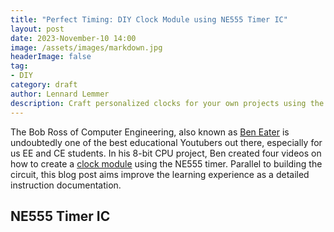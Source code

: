 ```yaml
---
title: "Perfect Timing: DIY Clock Module using NE555 Timer IC"
layout: post
date: 2023-November-10 14:00
image: /assets/images/markdown.jpg
headerImage: false
tag:
- DIY
category: draft
author: Lennard Lemmer
description: Craft personalized clocks for your own projects using the NE555 Timer, inspired by Ben Eater's ingenuity.
---
```


The Bob Ross of Computer Engineering, also known as [Ben Eater](https://eater.net/) is undoubtedly one of the best educational Youtubers out there, especially for us EE and CE students.
In his 8-bit CPU project, Ben created four videos on how to create a [clock module](https://eater.net/8bit/clock) using the NE555 timer. Parallel to building the circuit, this blog post aims 
improve the learning experience as a detailed instruction documentation.

## NE555 Timer IC



